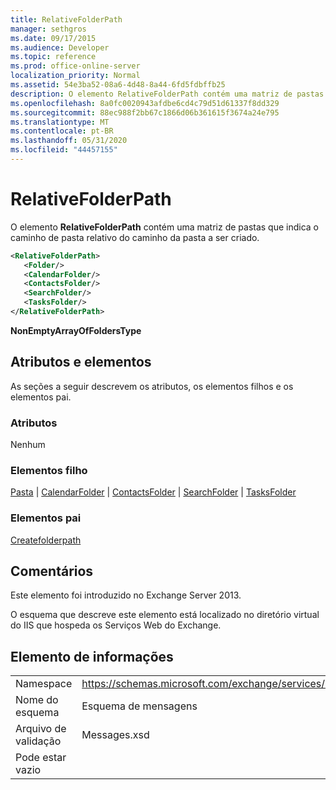 ```yaml
---
title: RelativeFolderPath
manager: sethgros
ms.date: 09/17/2015
ms.audience: Developer
ms.topic: reference
ms.prod: office-online-server
localization_priority: Normal
ms.assetid: 54e3ba52-08a6-4d48-8a44-6fd5fdbffb25
description: O elemento RelativeFolderPath contém uma matriz de pastas que indica o caminho de pasta relativo do caminho da pasta a ser criado.
ms.openlocfilehash: 8a0fc0020943afdbe6cd4c79d51d61337f8dd329
ms.sourcegitcommit: 88ec988f2bb67c1866d06b361615f3674a24e795
ms.translationtype: MT
ms.contentlocale: pt-BR
ms.lasthandoff: 05/31/2020
ms.locfileid: "44457155"
---
```

# <a name="relativefolderpath"></a>RelativeFolderPath

O elemento **RelativeFolderPath** contém uma matriz de pastas que indica o caminho de pasta relativo do caminho da pasta a ser criado. 
  
```XML
<RelativeFolderPath>
   <Folder/>
   <CalendarFolder/>
   <ContactsFolder/>
   <SearchFolder/>
   <TasksFolder/>
</RelativeFolderPath>
```

 **NonEmptyArrayOfFoldersType**
## <a name="attributes-and-elements"></a>Atributos e elementos

As seções a seguir descrevem os atributos, os elementos filhos e os elementos pai.
  
### <a name="attributes"></a>Atributos

Nenhum
  
### <a name="child-elements"></a>Elementos filho

[Pasta](folder.md)  |  [CalendarFolder](calendarfolder.md)  |  [ContactsFolder](contactsfolder.md)  |  [SearchFolder](searchfolder.md)  |  [TasksFolder](tasksfolder.md)
  
### <a name="parent-elements"></a>Elementos pai

[Createfolderpath](createfolderpath.md)
  
## <a name="remarks"></a>Comentários

Este elemento foi introduzido no Exchange Server 2013.
  
O esquema que descreve este elemento está localizado no diretório virtual do IIS que hospeda os Serviços Web do Exchange.
  
## <a name="element-information"></a>Elemento de informações

|||
|:-----|:-----|
|Namespace  <br/> |https://schemas.microsoft.com/exchange/services/2006/messages  <br/> |
|Nome do esquema  <br/> |Esquema de mensagens  <br/> |
|Arquivo de validação  <br/> |Messages.xsd  <br/> |
|Pode estar vazio  <br/> ||
   

